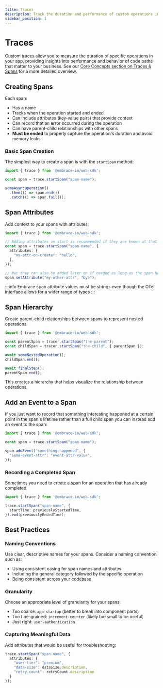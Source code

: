 ```yaml
---
title: Traces
description: Track the duration and performance of custom operations in your web app
sidebar_position: 1
---
```


# Traces

Custom traces allow you to measure the duration of specific operations in your app, providing insights into performance
and behavior of code paths that matter to your business. See our
[Core Concepts section on Traces & Spans](/docs/web/core-concepts/traces-spans.md) for a more detailed overview.

## Creating Spans

Each span:
- Has a name
- Tracks when the operation started and ended
- Can include attributes (key-value pairs) that provide context
- Can record that an error occurred during the operation
- Can have parent-child relationships with other spans
- **Must be ended** to properly capture the operation's duration and avoid memory leaks

### Basic Span Creation

The simplest way to create a span is with the `startSpan` method:

```typescript
import { trace } from '@embrace-io/web-sdk';

const span = trace.startSpan("span-name");

someAsyncOperation()
  .then(() => span.end())
  .catch(() => span.fail());
```

## Span Attributes

Add context to your spans with attributes:

```typescript
import { trace } from '@embrace-io/web-sdk';

// Adding attributes on start is recommended if they are known at that point
const span = trace.startSpan("span-name", {
  attributes: {
    "my-attr-on-create": "hello",
  },
});

// But they can also be added later on if needed as long as the span hasn't been ended
span.setAttribute("my-other-attr", "bye");
```

:::info
Embrace span attribute values must be strings even though the OTel interface allows for a wider range of types
:::

## Span Hierarchy

Create parent-child relationships between spans to represent nested operations:

```typescript
import { trace } from '@embrace-io/web-sdk';

const parentSpan = tracer.startSpan("the-parent");
const childSpan = tracer.startSpan("the-child", { parentSpan });

await someNestedOperation();
childSpan.end();

await finalStep();
parentSpan.end();
```

This creates a hierarchy that helps visualize the relationship between operations.

## Add an Event to a Span

If you just want to record that something interesting happened at a certain point in the span's lifetime rather than
a full child span you can instead add an event to the span:

```typescript
import { trace } from '@embrace-io/web-sdk';

const span = trace.startSpan("span-name");

span.addEvent("something-happened", {
  "some-event-attr": "event-attr-value",
});
```

### Recording a Completed Span

Sometimes you need to create a span for an operation that has already completed:

```typescript
import { trace } from '@embrace-io/web-sdk';

trace.startSpan("span-name", {
  startTime: previouslyStartedTime,
}).end(previouslyEndedTime);
```

## Best Practices

### Naming Conventions

Use clear, descriptive names for your spans. Consider a naming convention such as:
- Using consistent casing for span names and attributes
- Including the general category followed by the specific operation
- Being consistent across your codebase

### Granularity

Choose an appropriate level of granularity for your spans:
- Too coarse: `app-startup` (better to break into component parts)
- Too fine-grained: `increment-counter` (likely too small to be useful)
- Just right: `user-authentication`

### Capturing Meaningful Data

Add attributes that would be useful for troubleshooting:

```typescript
trace.startSpan("span-name", {
  attributes: {
    "user-tier": "premium",
    "data-size": dataSize.description,
    "retry-count": retryCount.description
  }
});
```
